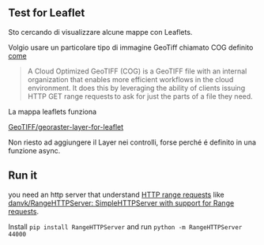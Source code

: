 ## Test for Leaflet

Sto cercando di visualizzare alcune mappe con Leaflets.

Volgio usare un particolare tipo di immagine GeoTiff chiamato COG definito [come](https://www.usgs.gov/faqs/what-are-cloud-optimized-geotiffs-cogs) 

> A Cloud Optimized GeoTIFF (COG) is a GeoTIFF file with an internal organization that enables more efficient workflows in the cloud environment.  It does this by leveraging the ability of clients issuing ​HTTP GET range requests to ask for just the parts of a file they need.

La mappa leaflets funziona 

[GeoTIFF/georaster-layer-for-leaflet](https://github.com/GeoTIFF/georaster-layer-for-leaflet/)

Non riesto ad aggiungere il Layer nei controlli, forse perché é definito in una funzione async.

## Run it

you need an http server that understand [HTTP range requests](https://developer.mozilla.org/en-US/docs/Web/HTTP/Range_requests) like [danvk/RangeHTTPServer: SimpleHTTPServer with support for Range requests](https://github.com/danvk/RangeHTTPServer/).

Install `pip install RangeHTTPServer` and run `python -m RangeHTTPServer 44000`
